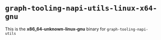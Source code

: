 # `graph-tooling-napi-utils-linux-x64-gnu`

This is the **x86_64-unknown-linux-gnu** binary for `graph-tooling-napi-utils`
